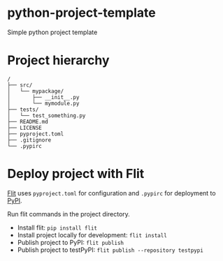 # python-project-template
Simple python project template

# Project hierarchy
```
/
├── src/
│   └── mypackage/
│       ├── __init__.py
│       └── mymodule.py
├── tests/
│   └── test_something.py
├── README.md
├── LICENSE
├── pyproject.toml
├── .gitignore
└── .pypirc
```

# Deploy project with Flit
[Flit](https://flit.pypa.io/en/stable/index.html) uses `pyproject.toml` for configuration and `.pypirc` for deployment to [PyPI](https://pypi.org).

Run flit commands in the project directory.
- Install flit: `pip install flit`
- Install project locally for development: `flit install`
- Publish project to PyPI: `flit publish`
- Publish project to testPyPI: `flit publish --repository testpypi`
